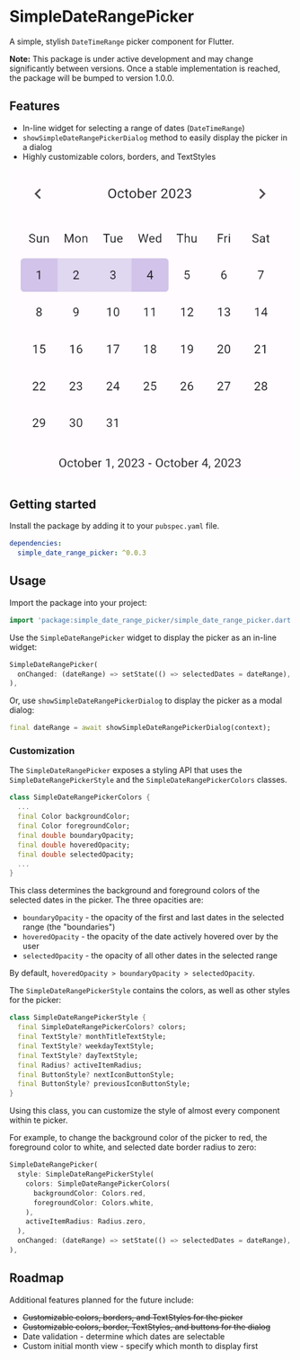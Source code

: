 # SimpleDateRangePicker

A simple, stylish `DateTimeRange` picker component for Flutter.

**Note:** This package is under active development and may change significantly between versions. Once a stable implementation is reached, the package will be bumped to version 1.0.0.

## Features

* In-line widget for selecting a range of dates (`DateTimeRange`)
* `showSimpleDateRangePickerDialog` method to easily display the picker in a dialog
* Highly customizable colors, borders, and TextStyles

![Date range picker with a date range selected](https://github.com/andyhorn/simple_date_range_picker/raw/main/documentation/images/date_range_picker_selected.png)

## Getting started

Install the package by adding it to your `pubspec.yaml` file.

```yaml
dependencies:
  simple_date_range_picker: ^0.0.3
```

## Usage

Import the package into your project:

```dart
import 'package:simple_date_range_picker/simple_date_range_picker.dart';
```

Use the `SimpleDateRangePicker` widget to display the picker as an in-line widget:

```dart
SimpleDateRangePicker(
  onChanged: (dateRange) => setState(() => selectedDates = dateRange),
),
```

Or, use `showSimpleDateRangePickerDialog` to display the picker as a modal dialog:

```dart
final dateRange = await showSimpleDateRangePickerDialog(context);
```

### Customization

The `SimpleDateRangePicker` exposes a styling API that uses the `SimpleDateRangePickerStyle` and the `SimpleDateRangePickerColors` classes.

```dart
class SimpleDateRangePickerColors {
  ...
  final Color backgroundColor;
  final Color foregroundColor;
  final double boundaryOpacity;
  final double hoveredOpacity;
  final double selectedOpacity;
  ...
}
```

This class determines the background and foreground colors of the selected dates in the picker. The three opacities are:

  * `boundaryOpacity` - the opacity of the first and last dates in the selected range (the "boundaries")
  * `hoveredOpacity` - the opacity of the date actively hovered over by the user
  * `selectedOpacity` - the opacity of all other dates in the selected range

By default, `hoveredOpacity > boundaryOpacity > selectedOpacity`.

The `SimpleDateRangePickerStyle` contains the colors, as well as other styles for the picker:

```dart
class SimpleDateRangePickerStyle {
  final SimpleDateRangePickerColors? colors;
  final TextStyle? monthTitleTextStyle;
  final TextStyle? weekdayTextStyle;
  final TextStyle? dayTextStyle;
  final Radius? activeItemRadius;
  final ButtonStyle? nextIconButtonStyle;
  final ButtonStyle? previousIconButtonStyle;
}
```

Using this class, you can customize the style of almost every component within te picker.

For example, to change the background color of the picker to red, the foreground color to white, and selected date border radius to zero:

```dart
SimpleDateRangePicker(
  style: SimpleDateRangePickerStyle(
    colors: SimpleDateRangePickerColors(
      backgroundColor: Colors.red,
      foregroundColor: Colors.white,
    ),
    activeItemRadius: Radius.zero,
  ),
  onChanged: (dateRange) => setState(() => selectedDates = dateRange),
),
```

## Roadmap

Additional features planned for the future include:

* ~~Customizable colors, borders, and TextStyles for the picker~~
* ~~Customizable colors, border, TextStyles, and buttons for the dialog~~
* Date validation - determine which dates are selectable
* Custom initial month view - specify which month to display first
